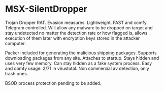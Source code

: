 # MSX-SilentDropper
Trojan Dropper RAT.
Evasion measures.
Lightweight.
FAST and comfy.
Telegram controlled.
Will allow any malware to be dropped on target and stay undetected no matter the detection rate or how flagged is, allows execution of them later with encryption keys stored in the attacker computer.

Packer included for generating the malicious shipping packages.
Supports downloading packages from any site.
Attaches to startup.
Stays hidden and uses very few memory.
Can stay hidden as a fake system process.
Easy and comfy usage.
2/71 in virustotal.
Non commercial av detection, only trash ones.

BSOD process protection pending to be added.


